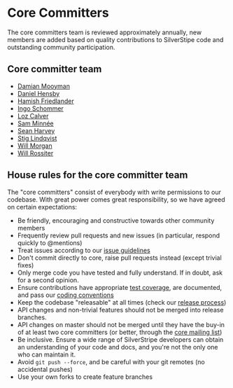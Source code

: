 # Core Committers
The core committers team is reviewed approximately annually, new members are added based on quality contributions to SilverStipe code and outstanding community participation. 

## Core committer team
* [Damian Mooyman](https://github.com/tractorcow/)
* [Daniel Hensby](https://github.com/dhensby)
* [Hamish Friedlander](https://github.com/hafriedlander)
* [Ingo Schommer](https://github.com/chillu)
* [Loz Calver](https://github.com/kinglozzer)
* [Sam Minnée](https://github.com/sminnee)
* [Sean Harvey](https://github.com/halkyon/)
* [Stig Lindqvist](https://github.com/stojg)
* [Will Morgan](https://github.com/willmorgan)
* [Will Rossiter](https://github.com/wilr/)

## House rules for the core committer team

The "core committers" consist of everybody with write permissions to our codebase.
With great power comes great responsibility, so we have agreed on certain expectations:

 * Be friendly, encouraging and constructive towards other community members
 * Frequently review pull requests and new issues (in particular, respond quickly to @mentions)
 * Treat issues according to our [issue guidelines](issues_and_bugs)
 * Don't commit directly to core, raise pull requests instead (except trivial fixes)
 * Only merge code you have tested and fully understand. If in doubt, ask for a second opinion.
 * Ensure contributions have appropriate [test coverage](../developer_guides/testing), are documented, and pass our [coding conventions](/getting_started/coding_conventions)
 * Keep the codebase "releasable" at all times (check our [release process](release_process))
 * API changes and non-trivial features should not be merged into release branches. 
 * API changes on master should not be merged until they have the buy-in of at least two core committers (or better, through the [core mailing list](https://groups.google.com/forum/#!forum/silverstripe-dev))
 * Be inclusive. Ensure a wide range of SilverStripe developers can obtain an understanding of your code and docs, and you're not the only one who can maintain it.
 * Avoid `git push --force`, and be careful with your git remotes (no accidental pushes)
 * Use your own forks to create feature branches

